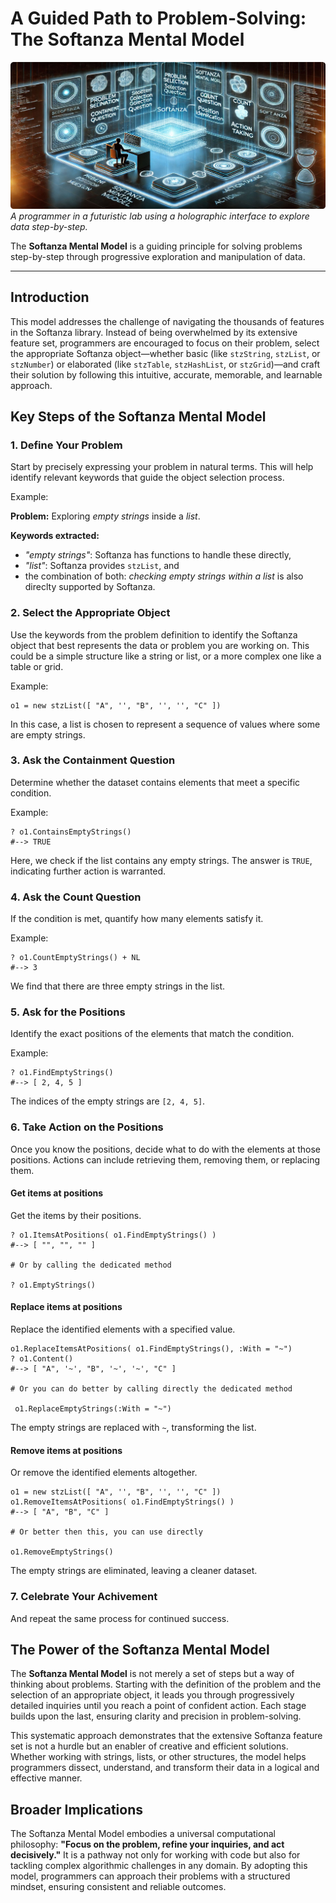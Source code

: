 # A Guided Path to Problem-Solving: The Softanza Mental Model
![](../images/stz-mental-model.jpg)
*A programmer in a futuristic lab using a holographic interface to explore data step-by-step.*

The **Softanza Mental Model** is a guiding principle for solving problems step-by-step through progressive exploration and manipulation of data.

---

## Introduction

This model addresses the challenge of navigating the thousands of features in the Softanza library. Instead of being overwhelmed by its extensive feature set, programmers are encouraged to focus on their problem, select the appropriate Softanza object—whether basic (like `stzString`, `stzList`, or `stzNumber`) or elaborated (like `stzTable`, `stzHashList`, or `stzGrid`)—and craft their solution by following this intuitive, accurate, memorable, and learnable approach.

## Key Steps of the Softanza Mental Model

### 1. Define Your Problem

   Start by precisely expressing your problem in natural terms. This will help identify relevant keywords that guide the object selection process.
   
   Example:

   **Problem:** Exploring *empty strings* inside a *list*.

   **Keywords extracted:**
   - *"empty strings"*: Softanza has functions to handle these directly,
   - *"list"*: Softanza provides `stzList`, and
   - the combination of both: *checking empty strings within a list* is also direclty supported by Softanza.

### 2. Select the Appropriate Object

   Use the keywords from the problem definition to identify the Softanza object that best represents the data or problem you are working on. This could be a simple structure like a string or list, or a more complex one like a table or grid.

   Example:
   ```ring
   o1 = new stzList([ "A", '', "B", '', '', "C" ])
   ```
   In this case, a list is chosen to represent a sequence of values where some are empty strings.

### 3. Ask the Containment Question

   Determine whether the dataset contains elements that meet a specific condition.
   
   Example:
   ```ring
   ? o1.ContainsEmptyStrings()
   #--> TRUE
   ```
   Here, we check if the list contains any empty strings. The answer is `TRUE`, indicating further action is warranted.

### 4. Ask the Count Question

   If the condition is met, quantify how many elements satisfy it.
   
   Example:
   ```ring
   ? o1.CountEmptyStrings() + NL
   #--> 3
   ```
   We find that there are three empty strings in the list.

### 5. Ask for the Positions

   Identify the exact positions of the elements that match the condition.
   
   Example:
   ```ring
   ? o1.FindEmptyStrings()
   #--> [ 2, 4, 5 ]
   ```
   The indices of the empty strings are `[2, 4, 5]`.

### 6. Take Action on the Positions

   Once you know the positions, decide what to do with the elements at those positions. Actions can include retrieving them, removing them, or replacing them.

   #### Get items at positions

   Get the items by their positions.

   ```ring
   ? o1.ItemsAtPositions( o1.FindEmptyStrings() )
   #--> [ "", "", "" ]

   # Or by calling the dedicated method

   ? o1.EmptyStrings()
   ```

   #### Replace items at positions

   Replace the identified elements with a specified value.

   ```ring
   o1.ReplaceItemsAtPositions( o1.FindEmptyStrings(), :With = "~")
   ? o1.Content()
   #--> [ "A", '~', "B", '~', '~', "C" ]

   # Or you can do better by calling directly the dedicated method

    o1.ReplaceEmptyStrings(:With = "~")
   ```
   The empty strings are replaced with `~`, transforming the list.

   #### Remove items at positions

   Or remove the identified elements altogether.

   ```ring
   o1 = new stzList([ "A", '', "B", '', '', "C" ])
   o1.RemoveItemsAtPositions( o1.FindEmptyStrings() )
   #--> [ "A", "B", "C" ]

   # Or better then this, you can use directly

   o1.RemoveEmptyStrings()
  
   ```
   The empty strings are eliminated, leaving a cleaner dataset.

### 7. Celebrate Your Achivement

And repeat the same process for continued success.

## The Power of the Softanza Mental Model

The **Softanza Mental Model** is not merely a set of steps but a way of thinking about problems. Starting with the definition of the problem and the selection of an appropriate object, it leads you through progressively detailed inquiries until you reach a point of confident action. Each stage builds upon the last, ensuring clarity and precision in problem-solving.

This systematic approach demonstrates that the extensive Softanza feature set is not a hurdle but an enabler of creative and efficient solutions. Whether working with strings, lists, or other structures, the model helps programmers dissect, understand, and transform their data in a logical and effective manner.

## Broader Implications

The Softanza Mental Model embodies a universal computational philosophy: **"Focus on the problem, refine your inquiries, and act decisively."** It is a pathway not only for working with code but also for tackling complex algorithmic challenges in any domain. By adopting this model, programmers can approach their problems with a structured mindset, ensuring consistent and reliable outcomes.